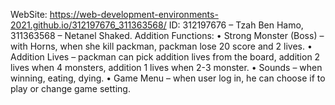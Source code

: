 WebSite: 	https://web-development-environments-2021.github.io/312197676_311363568/
ID: 	312197676 – Tzah Ben Hamo, 311363568 – Netanel Shaked.
Addition Functions:	
•	Strong Monster (Boss) – with Horns, when she kill packman, packman lose 20 score and 2 lives.
•	Addition Lives – packman can pick addition lives from the board, addition 2 lives when 4 monsters, addition 1 lives when 2-3 monster.
•	Sounds – when winning, eating, dying.
•	Game Menu – when user log in, he can choose if to play or change game setting.
